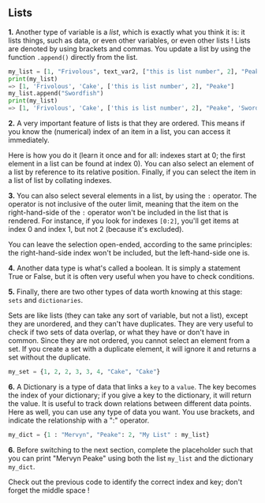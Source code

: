 ## Lists

<b>1.</b> Another type of variable is a <em>list</em>, which is exactly what you think it is: it lists things, such 
as data, or even other variables, or even other lists ! Lists are denoted by using brackets and commas. You update a list by using the function `.append()` directly from the list.

```python
my_list = [1, "Frivolous", text_var2, ["this is list number", 2], "Peake"]
print(my_list)
=> [1, 'Frivolous', 'Cake', ['this is list number', 2], "Peake"]
my_list.append("Swordfish")
print(my_list)
=> [1, 'Frivolous', 'Cake', ['this is list number', 2], "Peake", 'Swordfish']
```

<b>2.</b> A very important feature of lists is that they are ordered. This means if you know the (numerical) index of 
an item in a list, you can access it immediately. 

Here is how you do it (learn it once and for all: indexes start at 0; the first element in a list can be found at index 0). You can also select an element of a list by reference to its relative position. Finally, if you can select the item in a list of list by collating indexes.


<b>3.</b> You can also select several elements in a list, by using the `:` operator. The operator is not inclusive of the outer limit, meaning that the item on the right-hand-side of the  `:` operator won't be included in the list that is rendered. For instance, if you look for indexes `[0:2]`, you'll get items at index 0 and index 1, but not 2 (because it's excluded).

You can leave the selection open-ended, according to the same principles: the right-hand-side index won't be included, but the left-hand-side one is.

<b>4.</b> Another data type is what's called a boolean. It is simply a statement True or False, but it is often very useful when you have to check conditions.

<b>5.</b> Finally, there are two other types of data worth knowing at this stage: `sets` and `dictionaries`. 

Sets are like lists (they can take any sort of variable, but not a list), except they are unordered, and they can't have duplicates. They are very useful to check if two sets of data overlap, or what they have or don't have in common. Since they are not ordered, you cannot select an element from a set. If you create a set with a duplicate element, it will ignore it and returns a set without the duplicate.

```python
my_set = {1, 2, 2, 3, 3, 4, "Cake", "Cake"}
```

<b>6.</b> A Dictionary is a type of data that links a `key` to a `value`. The key becomes the index of your dictionary; if you give a key to the dictionary, it will return the value. It is useful to track down relations between different data points. Here as well, you can use any type of data you want. You use brackets, and indicate the relationship with a ":" operator.

```python
my_dict = {1 : "Mervyn", "Peake": 2, "My List" : my_list}
```
<b>6.</b> Before switching to the next section, complete the placeholder such that you can print "Mervyn Peake" 
using both the list `my_list` and the dictionary `my_dict`.

<div class="hint">Check out the previous code to identify the correct index and key; don't forget the middle space !
</div>
